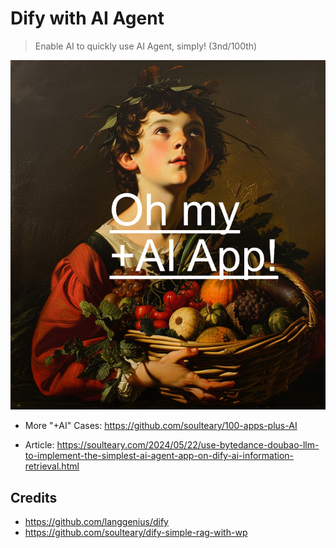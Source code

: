 # Dify with AI Agent

> Enable AI to quickly use AI Agent, simply! (3nd/100th)

![](./preview.jpg)

- More "+AI" Cases: https://github.com/soulteary/100-apps-plus-AI

- Article: https://soulteary.com/2024/05/22/use-bytedance-doubao-llm-to-implement-the-simplest-ai-agent-app-on-dify-ai-information-retrieval.html

## Credits

- https://github.com/langgenius/dify
- https://github.com/soulteary/dify-simple-rag-with-wp
